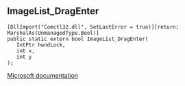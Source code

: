 ## ImageList_DragEnter

```
[DllImport("Comctl32.dll", SetLastError = true)][return: MarshalAs(UnmanagedType.Bool)]
public static extern bool ImageList_DragEnter(
   IntPtr hwndLock,
   int x,
   int y
);
```

[Microsoft documentation](https://docs.microsoft.com/en-us/windows/win32/api/commctrl/nf-commctrl-imagelist_dragenter)

